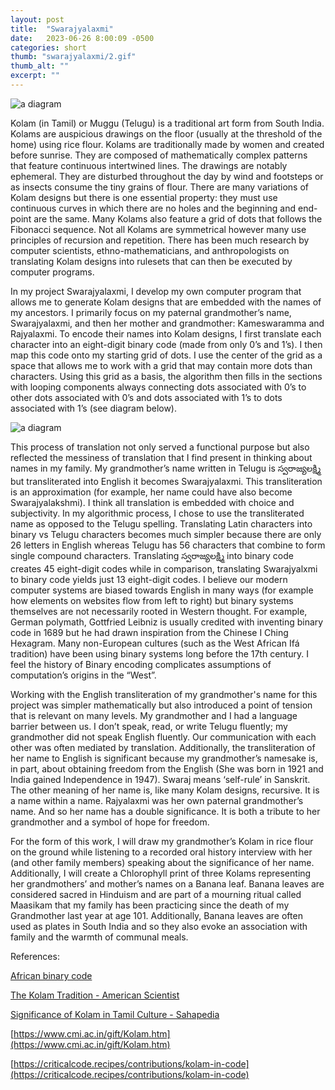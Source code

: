 ```yaml
---
layout: post
title:  "Swarajyalaxmi"
date:   2023-06-26 8:00:09 -0500
categories: short
thumb: "swarajyalaxmi/2.gif"
thumb_alt: ""
excerpt: ""
---
```


![a diagram](/fieldnotes/assets/images/swarajyalaxmi/2.gif)

Kolam (in Tamil) or Muggu (Telugu) is a traditional art form from South India. Kolams are auspicious drawings on the floor (usually at the threshold of the home) using rice flour. Kolams are traditionally made by women and created before sunrise. They are composed of mathematically complex patterns that feature continuous intertwined lines. The drawings are notably ephemeral. They are disturbed throughout the day by wind and footsteps or as insects consume the tiny grains of flour. There are many variations of Kolam designs but there is one essential property: they must use continuous curves in which there are no holes and the beginning and end-point are the same. Many Kolams also feature a grid of dots that follows the Fibonacci sequence. Not all Kolams are symmetrical however many use principles of recursion and repetition. There has been much research by computer scientists, ethno-mathematicians, and anthropologists on translating Kolam designs into rulesets that can then be executed by computer programs.

In my project Swarajyalaxmi, I develop my own computer program that allows me to generate Kolam designs that are embedded with the names of my ancestors. I primarily focus on my paternal grandmother’s name, Swarajyalaxmi, and then her mother and grandmother: Kameswaramma and Rajyalaxmi. To encode their names into Kolam designs, I first translate each character into an eight-digit binary code (made from only 0’s and 1’s). I then map this code onto my starting grid of dots. I use the center of the grid as a space that allows me to work with a grid that may contain more dots than characters. Using this grid as a basis, the algorithm then fills in the sections with looping components always connecting dots associated with 0’s to other dots associated with 0’s and dots associated with 1’s to dots associated with 1’s (see diagram below).

![a diagram](/fieldnotes/assets/images/swarajyalaxmi/1.webp)

This process of translation not only served a functional purpose but also reflected the messiness of translation that I find present in thinking about names in my family. My grandmother’s name written in Telugu is స్వరాజ్యలక్ష్మి but transliterated into English it becomes Swarajyalaxmi. This transliteration is an approximation (for example, her name could have also become Swarajyalakshmi). I think all translation is embedded with choice and subjectivity. In my algorithmic process, I chose to use the transliterated name as opposed to the Telugu spelling. Translating Latin characters into binary vs Telugu characters becomes much simpler because there are only 26 letters in English whereas Telugu has 56 characters that combine to form single compound characters. Translating స్వరాజ్యలక్ష్మి into binary code creates 45 eight-digit codes while in comparison, translating Swarajyalxmi to binary code yields just 13 eight-digit codes. I believe our modern computer systems are biased towards English in many ways (for example how elements on websites flow from left to right) but binary systems themselves are not necessarily rooted in Western thought. For example, German polymath, Gottfried Leibniz is usually credited with inventing binary code in 1689 but he had drawn inspiration from the Chinese I Ching Hexagram. Many non-European cultures (such as the West African Ifá tradition) have been using binary systems long before the 17th century. I feel the history of Binary encoding complicates assumptions of computation’s origins in the “West”.

Working with the English transliteration of my grandmother's name for this project was simpler mathematically but also introduced a point of tension that is relevant on many levels. My grandmother and I had a language barrier between us. I don’t speak, read, or write Telugu fluently; my grandmother did not speak English fluently. Our communication with each other was often mediated by translation. Additionally, the transliteration of her name to English is significant because my grandmother’s namesake is, in part, about obtaining freedom from the English (She was born in 1921 and India gained Independence in 1947). Swaraj means ‘self-rule’ in Sanskrit. The other meaning of her name is, like many Kolam designs, recursive. It is a name within a name. Rajyalaxmi was her own paternal grandmother’s name. And so her name has a double significance. It is both a tribute to her grandmother and a symbol of hope for freedom.

For the form of this work, I will draw my grandmother’s Kolam in rice flour on the ground while listening to a recorded oral history interview with her (and other family members) speaking about the significance of her name. Additionally, I will create a Chlorophyll print of three Kolams representing her grandmothers’ and mother’s names on a Banana leaf. Banana leaves are considered sacred in Hinduism and are part of a mourning ritual called Maasikam that my family has been practicing since the death of my Grandmother last year at age 101. Additionally, Banana leaves are often used as plates in South India and so they also evoke an association with family and the warmth of communal meals.

References:

[African binary code](https://arbrown110.medium.com/african-binary-code-70de3076e395)

[The Kolam Tradition - American Scientist](https://www.americanscientist.org/article/the-kolam-tradition)

[Significance of Kolam in Tamil Culture - Sahapedia](https://www.sahapedia.org/significance-of-kolam-tamil-culture)

[https://www.cmi.ac.in/gift/Kolam.htm](https://www.cmi.ac.in/gift/Kolam.htm)

[https://criticalcode.recipes/contributions/kolam-in-code](https://criticalcode.recipes/contributions/kolam-in-code)

